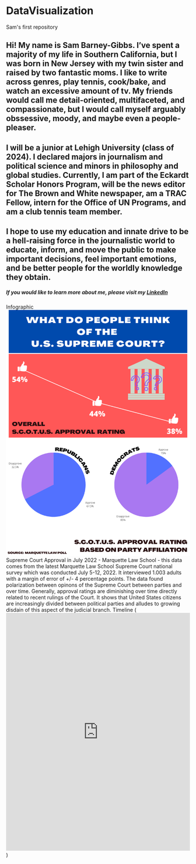 # DataVisualization
Sam's first repository
## Hi! My name is Sam Barney-Gibbs. I’ve spent a majority of my life in Southern California, but I was born in New Jersey with my twin sister and raised by two fantastic moms. I like to write across genres, play tennis, cook/bake, and watch an excessive amount of tv. My friends would call me detail-oriented, multifaceted, and compassionate, but I would call myself arguably obssessive, moody, and maybe even a people-pleaser. 
## I will be a junior at Lehigh University (class of 2024). I declared majors in journalism and political science and minors in philosophy and global studies. Currently, I am part of the Eckardt Scholar Honors Program, will be the news editor for The Brown and White newspaper, am a TRAC Fellow, intern for the Office of UN Programs, and am a club tennis team member.
## I hope to use my education and innate drive to be a hell-raising force in the journalistic world to educate, inform, and move the public to make important decisions, feel important emotions, and be better people for the worldly knowledge they obtain.
##### If you would like to learn more about me, please visit my [LinkedIn](https://www.linkedin.com/in/sambarneygibbs/)

Infographic ![Supreme Court Approval](https://github.com/SamBarneyGibbs/DataVisualization/blob/main/J25Visualization.png?raw=true)
Supreme Court Approval in July 2022 - Marquette Law School - this data comes from the latest Marquette Law School Supreme Court national survey which was conducted July 5-12, 2022. It interviewed 1.003 adults with a margin of error of +/- 4 percentage points. The data found polarization between opinons of the Supreme Court between parties and over time. Generally, approval ratings are diminishing over time directly related to recent rulings of the Court. It shows that United States citizens are increasingly divided between political parties and alludes to growing disdain of this aspect of the judicial branch.
Timeline (<iframe src='https://cdn.knightlab.com/libs/timeline3/latest/embed/index.html?source=1E7DOfPSu8xmijeNxGkSGPR4HYMJNH_6jeZq-ZS6dJVI&font=Default&lang=en&initial_zoom=2&height=650' width='100%' height='650' webkitallowfullscreen mozallowfullscreen allowfullscreen frameborder='0'></iframe>)
